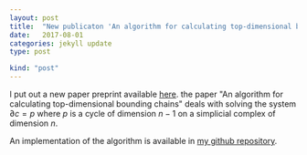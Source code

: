 ```yaml
---
layout: post
title:  "New publicaton 'An algorithm for calculating top-dimensional bounding chains'"
date:   2017-08-01
categories: jekyll update
type: post

kind: "post"
---
```


I put out a new paper preprint available [here](https://peerj.com/preprints/3151/). the paper "An algorithm for calculating top-dimensional bounding chains" deals with solving the system $\partial c = p$ where $p$ is a cycle of dimension $n-1$ on a simplicial complex of dimension $n$.

An implementation of the algorithm is available in [my github repository](https://github.com/crvs/coeff-flow).

